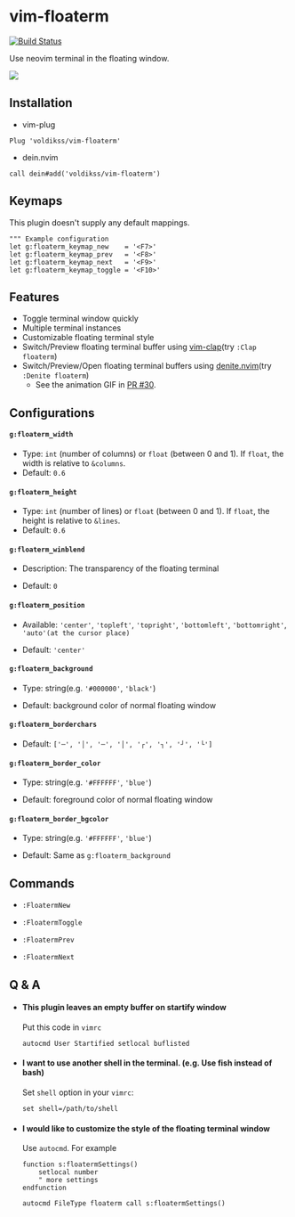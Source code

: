 # vim-floaterm

[![Build Status](https://travis-ci.org/voldikss/vim-floaterm.svg?branch=master)](https://travis-ci.org/voldikss/vim-floaterm)

Use neovim terminal in the floating window.

![](https://user-images.githubusercontent.com/20282795/71553203-f59c6980-2a45-11ea-88f2-747e938f7f49.gif)

## Installation

- vim-plug

```vim
Plug 'voldikss/vim-floaterm'
```

- dein.nvim

```vim
call dein#add('voldikss/vim-floaterm')
```

## Keymaps

This plugin doesn't supply any default mappings.

```vim
""" Example configuration
let g:floaterm_keymap_new    = '<F7>'
let g:floaterm_keymap_prev   = '<F8>'
let g:floaterm_keymap_next   = '<F9>'
let g:floaterm_keymap_toggle = '<F10>'
```

## Features

- Toggle terminal window quickly
- Multiple terminal instances
- Customizable floating terminal style
- Switch/Preview floating terminal buffer using [vim-clap](https://github.com/liuchengxu/vim-clap)(try `:Clap floaterm`)
- Switch/Preview/Open floating terminal buffers using [denite.nvim](https://github.com/Shougo/denite.nvim)(try `:Denite floaterm`)
  - See the animation GIF in [PR #30](https://github.com/voldikss/vim-floaterm/pull/30).

## Configurations

#### **`g:floaterm_width`**

- Type: `int` (number of columns) or `float` (between 0 and 1). If `float`, the width is relative to `&columns`.
- Default: `0.6`

#### **`g:floaterm_height`**

- Type: `int` (number of lines) or `float` (between 0 and 1). If `float`, the height is relative to `&lines`.
- Default: `0.6`

#### `g:floaterm_winblend`

- Description: The transparency of the floating terminal

- Default: `0`

#### **`g:floaterm_position`**

- Available: `'center'`, `'topleft'`, `'topright'`, `'bottomleft'`, `'bottomright'`, `'auto'(at the cursor place)`

- Default: `'center'`

#### **`g:floaterm_background`**

- Type: string(e.g. `'#000000'`, `'black'`)

- Default: background color of normal floating window

#### **`g:floaterm_borderchars`**

- Default: `['─', '│', '─', '│', '┌', '┐', '┘', '└']`

#### **`g:floaterm_border_color`**

- Type: string(e.g. `'#FFFFFF'`, `'blue'`)

- Default: foreground color of normal floating window

#### **`g:floaterm_border_bgcolor`**

- Type: string(e.g. `'#FFFFFF'`, `'blue'`)

- Default: Same as `g:floaterm_background`

## Commands

- `:FloatermNew`

- `:FloatermToggle`

- `:FloatermPrev`

- `:FloatermNext`

## Q & A

- #### This plugin leaves an empty buffer on startify window

  Put this code in `vimrc`

  ```vim
  autocmd User Startified setlocal buflisted
  ```

- #### I want to use another shell in the terminal. (e.g. Use fish instead of bash)

  Set `shell` option in your `vimrc`:

  ```vim
  set shell=/path/to/shell
  ```

- #### I would like to customize the style of the floating terminal window

  Use `autocmd`. For example

  ```vim
  function s:floatermSettings()
      setlocal number
      " more settings
  endfunction

  autocmd FileType floaterm call s:floatermSettings()
  ```
